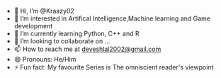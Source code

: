 - 👋 Hi, I’m @Kraazy02
- 👀 I’m interested in Artifical Intelligence,Machine learning and Game development
- 🌱 I’m currently learning Python, C++ and R
- 💞️ I’m looking to collaborate on ...
- 📫 How to reach me at deveshlal2002@gmail.com
- 😄 Pronouns: He/Him
- ⚡ Fun fact: My favourite Series is The omniscient reader's viewpoint

<!---
Kraazy02/Kraazy02 is a ✨ special ✨ repository because its `README.md` (this file) appears on your GitHub profile.
You can click the Preview link to take a look at your changes.
--->
